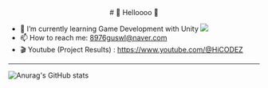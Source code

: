 <div align="center">
# 👾 Helloooo 👾
</div>


- 🌱 I’m currently learning Game Development with Unity  <img src="https://img.shields.io/badge/unity-000000?style=flat&logo=Unity&logoColor=FFFFFF"/>
- 📫 How to reach me: 8976guswl@naver.com 
- 🎬 Youtube (Project Results) : https://www.youtube.com/@HiCODEZ


---

![Anurag's GitHub stats](https://github-readme-stats.vercel.app/api?username=szlovelee&show_icons=true&theme=radical)
